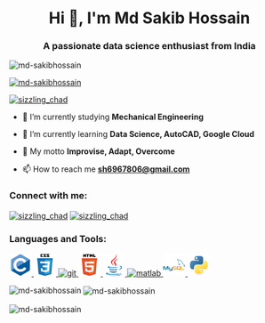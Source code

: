 <h1 align="center">Hi 👋, I'm Md Sakib Hossain</h1>
<h3 align="center">A passionate data science enthusiast from India</h3>

<p align="left"> <img src="https://komarev.com/ghpvc/?username=md-sakibhossain&label=Profile%20views&color=0e75b6&style=flat" alt="md-sakibhossain" /> </p>

<p align="left"> <a href="https://github.com/ryo-ma/github-profile-trophy"><img src="https://github-profile-trophy.vercel.app/?username=md-sakibhossain" alt="md-sakibhossain" /></a> </p>

<p align="left"> <a href="https://twitter.com/sizzling_chad" target="blank"><img src="https://img.shields.io/twitter/follow/sizzling_chad?logo=twitter&style=for-the-badge" alt="sizzling_chad" /></a> </p>

- 🔭 I’m currently studying **Mechanical Engineering**

- 🌱 I’m currently learning **Data Science, AutoCAD, Google Cloud**

- 💭 My motto **Improvise, Adapt, Overcome**

- 📫 How to reach me **sh6967806@gmail.com**

<h3 align="left">Connect with me:</h3>
<p align="left">
<a href="https://twitter.com/sizzling_chad" target="blank"><img align="center" src="https://raw.githubusercontent.com/rahuldkjain/github-profile-readme-generator/master/src/images/icons/Social/twitter.svg" alt="sizzling_chad" height="30" width="40" /></a>
<a href="https://instagram.com/sizzling_chad" target="blank"><img align="center" src="https://raw.githubusercontent.com/rahuldkjain/github-profile-readme-generator/master/src/images/icons/Social/instagram.svg" alt="sizzling_chad" height="30" width="40" /></a>
</p>

<h3 align="left">Languages and Tools:</h3>
<p align="left"> <a href="https://www.cprogramming.com/" target="_blank" rel="noreferrer"> <img src="https://raw.githubusercontent.com/devicons/devicon/master/icons/c/c-original.svg" alt="c" width="40" height="40"/> </a> <a href="https://www.w3schools.com/css/" target="_blank" rel="noreferrer"> <img src="https://raw.githubusercontent.com/devicons/devicon/master/icons/css3/css3-original-wordmark.svg" alt="css3" width="40" height="40"/> </a> <a href="https://git-scm.com/" target="_blank" rel="noreferrer"> <img src="https://www.vectorlogo.zone/logos/git-scm/git-scm-icon.svg" alt="git" width="40" height="40"/> </a> <a href="https://www.w3.org/html/" target="_blank" rel="noreferrer"> <img src="https://raw.githubusercontent.com/devicons/devicon/master/icons/html5/html5-original-wordmark.svg" alt="html5" width="40" height="40"/> </a> <a href="https://www.java.com" target="_blank" rel="noreferrer"> <img src="https://raw.githubusercontent.com/devicons/devicon/master/icons/java/java-original.svg" alt="java" width="40" height="40"/> </a> <a href="https://www.mathworks.com/" target="_blank" rel="noreferrer"> <img src="https://upload.wikimedia.org/wikipedia/commons/2/21/Matlab_Logo.png" alt="matlab" width="40" height="40"/> </a> <a href="https://www.mysql.com/" target="_blank" rel="noreferrer"> <img src="https://raw.githubusercontent.com/devicons/devicon/master/icons/mysql/mysql-original-wordmark.svg" alt="mysql" width="40" height="40"/> </a> <a href="https://www.python.org" target="_blank" rel="noreferrer"> <img src="https://raw.githubusercontent.com/devicons/devicon/master/icons/python/python-original.svg" alt="python" width="40" height="40"/> </a> </p>

<p><img align="left" src="https://github-readme-stats.vercel.app/api/top-langs?username=md-sakibhossain&show_icons=true&locale=en&layout=compact" alt="md-sakibhossain" /></p>

<p>&nbsp;<img align="center" src="https://github-readme-stats.vercel.app/api?username=md-sakibhossain&show_icons=true&locale=en" alt="md-sakibhossain" /></p>

<p><img align="center" src="https://github-readme-streak-stats.herokuapp.com/?user=md-sakibhossain&" alt="md-sakibhossain" /></p>
